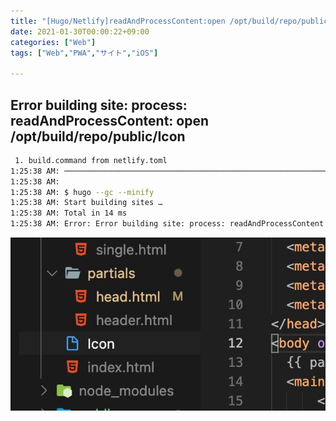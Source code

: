 ```yaml
---
title: "[Hugo/Netlify]readAndProcessContent:open /opt/build/repo/public/Iconのエラー"
date: 2021-01-30T00:00:22+09:00
categories: ["Web"]
tags: ["Web","PWA","サイト","iOS"]

---
```




## Error building site: process: readAndProcessContent: open /opt/build/repo/public/Icon

```sh
 1. build.command from netlify.toml                            
1:25:38 AM: ────────────────────────────────────────────────────────────────
1:25:38 AM: ​
1:25:38 AM: $ hugo --gc --minify
1:25:38 AM: Start building sites …
1:25:38 AM: Total in 14 ms
1:25:38 AM: Error: Error building site: process: readAndProcessContent: open /opt/build/repo/public/Icon
```



![](../../../images/hugo-error-icon-1.jpg)